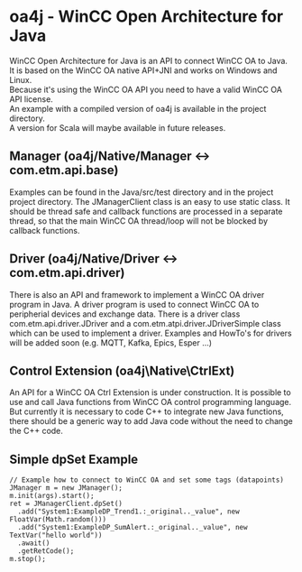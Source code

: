 # oa4j - WinCC Open Architecture for Java
WinCC Open Architecture for Java is an API to connect WinCC OA to Java.<br>
It is based on the WinCC OA native API+JNI and works on Windows and Linux.<br>
Because it's using the WinCC OA API you need to have a valid WinCC OA API license.<br>
An example with a compiled version of oa4j is available in the project directory.<br>
A version for Scala will maybe available in future releases.<br>
## Manager (oa4j/Native/Manager <-> com.etm.api.base)<br>
Examples can be found in the Java/src/test directory and in the project project directory. The JManagerClient class is an easy to use static class. It should be thread safe and callback functions are processed in a separate thread, so that the main WinCC OA thread/loop will not be blocked by callback functions.<br>
## Driver (oa4j/Native/Driver <-> com.etm.api.driver)<br>
There is also an API and framework to implement a WinCC OA driver program in Java. A driver program is used to connect WinCC OA to peripherial devices and exchange data. There is a driver class com.etm.api.driver.JDriver and a com.etm.atpi.driver.JDriverSimple class which can be used to implement a driver. Examples and HowTo's for drivers will be added soon (e.g. MQTT, Kafka, Epics, Esper ...)<br>
## Control Extension (oa4j\Native\CtrlExt)<br>
An API for a WinCC OA Ctrl Extension is under construction. It is possible to use and call Java functions from WinCC OA control programming language. But currently it is necessary to code C++ to integrate new Java functions, there should be a generic way to add Java code without the need to change the C++ code. <br>

## Simple dpSet Example
```
// Example how to connect to WinCC OA and set some tags (datapoints)
JManager m = new JManager();
m.init(args).start(); 
ret = JManagerClient.dpSet()
  .add("System1:ExampleDP_Trend1.:_original.._value", new FloatVar(Math.random()))
  .add("System1:ExampleDP_SumAlert.:_original.._value", new TextVar("hello world"))
  .await()
  .getRetCode();
m.stop();
```
